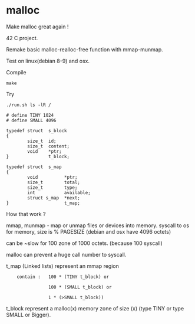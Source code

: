 # malloc

Make malloc great again !  

42 C project. 

Remake basic malloc-realloc-free function with mmap-munmap.

Test on linux(debian 8-9) and osx.

Compile
```
make
```


Try
```
./run.sh ls -lR /
```


```
# define TINY 1024
# define SMALL 4096

typedef struct  s_block
{
        size_t  id;
        size_t  content;
        void    *ptr;
}               t_block;

typedef struct  s_map
{
        void          *ptr;
        size_t        total;
        size_t        type;
        int           available;
        struct s_map  *next;
}                     t_map;
```

How that work ?

mmap, munmap - map or unmap files or devices into memory.
syscall to os for memory, size is % PAGESIZE (debian and osx have 4096 octets) 

can be ~slow for 100 zone of 1000 octets. (because 100 syscall)

malloc can prevent a huge call number to syscall.

t_map (Linked lists) represent an mmap region

        contain :   100 * (TINY t_block) or
        
                    100 * (SMALL t_block) or
                    
                    1 * (>SMALL t_block))


t_block represent a malloc(x) memory zone of size (x) (type TINY or type SMALL or Bigger).
